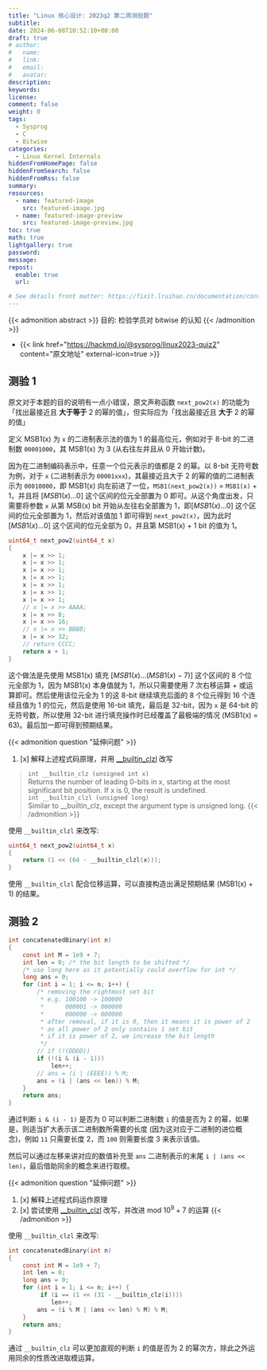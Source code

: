 ```yaml
---
title: "Linux 核心设计: 2023q2 第二周测验题"
subtitle:
date: 2024-06-08T10:52:10+08:00
draft: true
# author:
#   name:
#   link:
#   email:
#   avatar:
description:
keywords:
license:
comment: false
weight: 0
tags:
  - Sysprog
  - C
  - Bitwise
categories:
  - Linux Kernel Internals
hiddenFromHomePage: false
hiddenFromSearch: false
hiddenFromRss: false
summary:
resources:
  - name: featured-image
    src: featured-image.jpg
  - name: featured-image-preview
    src: featured-image-preview.jpg
toc: true
math: true
lightgallery: true
password:
message:
repost:
  enable: true
  url:

# See details front matter: https://fixit.lruihao.cn/documentation/content-management/introduction/#front-matter
---
```


{{< admonition abstract >}}
目的: 检验学员对 bitwise 的认知
{{< /admonition >}}

<!--more-->

- {{< link href="https://hackmd.io/@sysprog/linux2023-quiz2" content="原文地址" external-icon=true >}}

## 测验 1

原文对于本题的目的说明有一点小错误，原文声称函数 `next_pow2(x)` 的功能为「找出最接近且 **大于等于** 2 的幂的值」，但实际应为「找出最接近且 **大于** 2 的幂的值」

定义 MSB1(x) 为 `x` 的二进制表示法的值为 1 的最高位元，例如对于 8-bit 的二进制数 `00001000`，其 MSB1(x) 为 3 (从右往左并且从 0 开始计数)。

因为在二进制编码表示中，任意一个位元表示的值都是 2 的幂。以 8-bit 无符号数为例，对于 `x` (二进制表示为 `00001xxx`)，其最接近且大于 2 的幂的值的二进制表示为 `00010000`，即 MSB1(x) 向左前进了一位，`MSB1(next_pow2(x))` = `MSB1(x)` + 1，并且将 $[MSB1(x)...0]$ 这个区间的位元全部置为 0 即可。从这个角度出发，只需要将参数 `x` 从第 MSB(x) bit 开始从左往右全部置为 1，即$[MSB1(x)...0]$ 这个区间的位元全部置为 1，然后对该值加 1 即可得到 `next_pow2(x)`，因为此时$[MSB1(x)...0]$ 这个区间的位元全部为 0，并且第 MSB1(x) + 1 bit 的值为 1。

```c
uint64_t next_pow2(uint64_t x)
{
    x |= x >> 1;
    x |= x >> 1;
    x |= x >> 1;
    x |= x >> 1;
    x |= x >> 1;
    x |= x >> 1;
    x |= x >> 1;
    // x |= x >> AAAA;
    x |= x >> 8;
    x |= x >> 16;
    // x |= x >> BBBB;
    x |= x >> 32;
    // return CCCC;
    return x + 1;
}
```

这个做法是先使用 MSB1(x) 填充 $[MSB1(x)...(MSB1(x)-7)]$ 这个区间的 8 个位元全部为 1，因为 MSB1(x) 本身值就为 1，所以只需要使用 7 次右移运算 + 或运算即可。然后使用该位元全为 1 的这 8-bit 继续填充后面的 8 个位元得到 16 个连续且值为 1 的位元，然后是使用 16-bit 填充，最后是 32-bit，因为 `x` 是 64-bit 的无符号数，所以使用 32-bit 进行填充操作时已经覆盖了最极端的情况 (MSB1(x) = 63)。最后加一即可得到预期结果。

{{< admonition question "延伸问题" >}}
1. [x] 解释上述程式码原理，并用 [__builtin_clzl](https://gcc.gnu.org/onlinedocs/gcc/Other-Builtins.html) 改写
> `int __builtin_clz (unsigned int x)`   
> Returns the number of leading 0-bits in x, starting at the most significant bit position. If x is 0, the result is undefined.   
> `int __builtin_clzl (unsigned long)`   
> Similar to __builtin_clz, except the argument type is unsigned long.
{{< /admonition >}}

使用 `__builtin_clzl` 来改写:

```c
uint64_t next_pow2(uint64_t x)
{
    return (1 << (64 - __builtin_clzl(x)));
}
```

使用 `__builtin_clzl` 配合位移运算，可以直接构造出满足预期结果 (MSB1(x) + 1) 的结果。

## 测验 2

```c
int concatenatedBinary(int n)
{
    const int M = 1e9 + 7;
    int len = 0; /* the bit length to be shifted */
    /* use long here as it potentially could overflow for int */
    long ans = 0;
    for (int i = 1; i <= n; i++) {
        /* removing the rightmost set bit
         * e.g. 100100 -> 100000
         *      000001 -> 000000
         *      000000 -> 000000
         * after removal, if it is 0, then it means it is power of 2
         * as all power of 2 only contains 1 set bit
         * if it is power of 2, we increase the bit length
         */
        // if (!(DDDD))
        if (!(i & (i - 1)))
            len++;
        // ans = (i | (EEEE)) % M;
        ans = (i | (ans << len)) % M;
    }
    return ans;
}
```

通过判断 `i & (i - 1)` 是否为 0 可以判断二进制数 `i` 的值是否为 2 的幂，如果是，则适当扩大表示该二进制数所需要的长度 (因为这对应于二进制的进位概念)，例如 `11` 只需要长度 2，而 `100` 则需要长度 3 来表示该值。

然后可以通过左移来讲对应的数值补充至 `ans` 二进制表示的末尾 `i | (ans << len)`，最后借助同余的概念来进行取模。

{{< admonition question "延伸问题" >}}
1. [x] 解释上述程式码运作原理
2. [x] 尝试使用 [__builtin_clzl](https://gcc.gnu.org/onlinedocs/gcc/Other-Builtins.html) 改写，并改进 mod $10^9 + 7$ 的运算
{{< /admonition >}}

使用 `__builtin_clzl` 来改写:

```c
int concatenatedBinary(int n)
{
    const int M = 1e9 + 7;
    int len = 0;
    long ans = 0;
    for (int i = 1; i <= n; i++) {
         if (i == (1 << (31 - __builtin_clz(i))))
            len++;
        ans = (i % M | (ans << len) % M) % M;
    }
    return ans;
}
```

通过 `__builtin_clz` 可以更加直观的判断 `i` 的值是否为 2 的幂次方，除此之外运用同余的性质改进取模运算。
